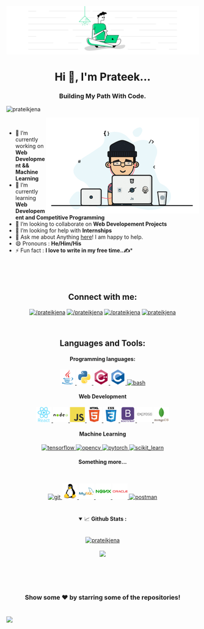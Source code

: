 ![](./banner.png)

<h1 align="center">Hi 👋, I'm Prateek...</h1>
<h3 align="center">Building My Path With Code.</h3>

<p align="left"> <img src="https://komarev.com/ghpvc/?username=prateikjena&label=Profile%20views&color=0e75b6&style=flat" alt="prateikjena" /> </p>
<a target="_blank">
  <img align="right" height="250" width="400" alt="GIF" src="./image.gif">
</a>   
 

* 🔭 I’m currently working on **Web Development && Machine Learning**
* 🌱 I’m currently learning **Web Developement and Competitive Programming**
* 👯 I’m looking to collaborate on **Web Developement Projects**
* 🤔 I’m looking for help with **Internships**
* 💬 Ask me about Anything [here](mailto:pratik.mcs20.du@gmail.com)! I am happy to help.
* 😄 Pronouns : **He/Him/His**
* ⚡ Fun fact : **I love to write in my free time..✍***

<br />
<br />  
<h2 align="center">Connect with me:</h2>
<p align="center">
<a href="https://twitter.com/prateikjena" target="blank"><img align="center" src="https://cdn.jsdelivr.net/npm/simple-icons@3.0.1/icons/twitter.svg" alt="/prateikjena" height="30" width="40"/></a>
<a href="https://linkedin.com/in/prateek-jena" target="blank"><img align="center" src="https://cdn.jsdelivr.net/npm/simple-icons@3.0.1/icons/linkedin.svg" alt="/prateikjena" height="30" width="40" /></a>
<a href="https://fb.com/prateikjena" target="blank"><img align="center" src="https://cdn.jsdelivr.net/npm/simple-icons@3.0.1/icons/facebook.svg" alt="/prateikjena" height="30" width="40" /></a>
<a href="https://www.leetcode.com/prateikjena" target="blank"><img align="center" src="https://cdn.jsdelivr.net/npm/simple-icons@3.0.1/icons/leetcode.svg" alt="prateikjena" height="30" width="40" /></a>
</p>
<br />
<h2 align="center">Languages and Tools:</h2>
<h4 align="center">Programming languages:</h4>
<p align="center">
<a href="https://www.java.com" target="_blank"> <img src="https://raw.githubusercontent.com/devicons/devicon/master/icons/java/java-original.svg" alt="java" width="40" height="40"/> </a>
<a href="https://www.python.org" target="_blank"> <img src="https://raw.githubusercontent.com/devicons/devicon/master/icons/python/python-original.svg" alt="python" width="40" height="40"/> </a>
<a href="https://www.w3schools.com/cpp/" target="_blank"> <img src="https://raw.githubusercontent.com/devicons/devicon/master/icons/cplusplus/cplusplus-original.svg" alt="cplusplus" width="40" height="40"/> </a>
<a href="https://www.cprogramming.com/" target="_blank"> <img src="https://raw.githubusercontent.com/devicons/devicon/master/icons/c/c-original.svg" alt="c" width="40" height="40"/> </a>
<a href="https://www.gnu.org/software/bash/" target="_blank"> <img src="https://www.vectorlogo.zone/logos/gnu_bash/gnu_bash-icon.svg" alt="bash" width="40" height="40"/> </a>
</p>

<h4 align="center">Web Development</h4>
<p align="center">
<a href="https://reactjs.org/" target="_blank"> <img src="https://raw.githubusercontent.com/devicons/devicon/master/icons/react/react-original-wordmark.svg" alt="react" width="40" height="40"/> </a>
<a href="https://nodejs.org" target="_blank"> <img src="https://raw.githubusercontent.com/devicons/devicon/master/icons/nodejs/nodejs-original-wordmark.svg" alt="nodejs" width="40" height="40"/> </a>
<a href="https://developer.mozilla.org/en-US/docs/Web/JavaScript" target="_blank"> <img src="https://raw.githubusercontent.com/devicons/devicon/master/icons/javascript/javascript-original.svg" alt="javascript" width="40" height="40"/> </a>
<a href="https://www.w3.org/html/" target="_blank"> <img src="https://raw.githubusercontent.com/devicons/devicon/master/icons/html5/html5-original-wordmark.svg" alt="html5" width="40" height="40"/> </a>
<a href="https://www.w3schools.com/css/" target="_blank"> <img src="https://raw.githubusercontent.com/devicons/devicon/master/icons/css3/css3-original-wordmark.svg" alt="css3" width="40" height="40"/> </a>
<a href="https://getbootstrap.com" target="_blank"> <img src="https://raw.githubusercontent.com/devicons/devicon/master/icons/bootstrap/bootstrap-plain-wordmark.svg" alt="bootstrap" width="40" height="40"/> </a> 
<a href="https://expressjs.com" target="_blank"> <img src="https://raw.githubusercontent.com/devicons/devicon/master/icons/express/express-original-wordmark.svg" alt="express" width="40" height="40"/> </a>
<a href="https://www.mongodb.com/" target="_blank"> <img src="https://raw.githubusercontent.com/devicons/devicon/master/icons/mongodb/mongodb-original-wordmark.svg" alt="mongodb" width="40" height="40"/> </a>
</p>
<h4 align="center">Machine Learning</h4>
<p align="center">
<a href="https://www.tensorflow.org" target="_blank"> <img src="https://www.vectorlogo.zone/logos/tensorflow/tensorflow-icon.svg" alt="tensorflow" width="40" height="40"/> </a>
<a href="https://opencv.org/" target="_blank"> <img src="https://www.vectorlogo.zone/logos/opencv/opencv-icon.svg" alt="opencv" width="40" height="40"/> </a>
<a href="https://pytorch.org/" target="_blank"> <img src="https://www.vectorlogo.zone/logos/pytorch/pytorch-icon.svg" alt="pytorch" width="40" height="40"/> </a> 
<a href="https://scikit-learn.org/" target="_blank"> <img src="https://upload.wikimedia.org/wikipedia/commons/0/05/Scikit_learn_logo_small.svg" alt="scikit_learn" width="40" height="40"/> </a>
</p>
<h4 align="center">Something more...</h4> 
<p align="center">
 <a href="https://git-scm.com/" target="_blank"> <img src="https://www.vectorlogo.zone/logos/git-scm/git-scm-icon.svg" alt="git" width="40" height="40"/> </a>
 <a href="https://www.linux.org/" target="_blank"> <img src="https://raw.githubusercontent.com/devicons/devicon/master/icons/linux/linux-original.svg" alt="linux" width="40" height="40"/> </a>
  <a href="https://www.mysql.com/" target="_blank"> <img src="https://raw.githubusercontent.com/devicons/devicon/master/icons/mysql/mysql-original-wordmark.svg" alt="mysql" width="40" height="40"/> </a>
  <a href="https://www.nginx.com" target="_blank"> <img src="https://raw.githubusercontent.com/devicons/devicon/master/icons/nginx/nginx-original.svg" alt="nginx" width="40" height="40"/> </a>
  <a href="https://www.oracle.com/" target="_blank"> <img src="https://raw.githubusercontent.com/devicons/devicon/master/icons/oracle/oracle-original.svg" alt="oracle" width="40" height="40"/> </a>
  <a href="https://postman.com" target="_blank"> <img src="https://www.vectorlogo.zone/logos/getpostman/getpostman-icon.svg" alt="postman" width="40" height="40"/> </a>
</p>

#

<details open="">
<summary align="center">
  <g-emoji class="g-emoji" alias="chart_with_upwards_trend" fallback-src="https://github.githubassets.com/images/icons/emoji/unicode/1f4c8.png">📈</g-emoji> 
  <strong>Github Stats : </strong>
  </summary>
<br>

<p align="center">
  <a href="https://github.com/prateikjena">
    <img align="center" src="https://github-readme-stats.vercel.app/api?username=prateikjena&show_icons=true&locale=en&hide_border=true&title_color=94b4a4&amp&icon_color=FFFFFF&amp&text_color=FFFFFF&amp&bg_color=000000&count_private=true&include_all_commits=true" alt="prateikjena" />

  </a>
  <br />
  <br />
  <a href="https://github.com/prateikjena">
    <img align="center" height="195px" src="https://github-readme-stats.vercel.app/api/top-langs/?username=prateikjena&text_color=FFFFFF&bg_color=000000&title_color=94b4a4&langs_count=15&layout=compact&hide_border=true" />

  </a>
</p>
</details>

#

<br />
<br />

<h3 align="center">Show some ❤️ by starring some of the repositories!</h3>

#

![](https://hit.yhype.me/github/profile?user_id=34654465)
